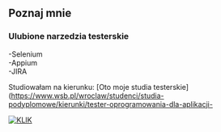 ## Poznaj mnie

### Ulubione narzedzia testerskie

-Selenium<br/>
-Appium<br/>
-JIRA<br/>

Studiowałam na kierunku:
[Oto moje studia testerskie](https://www.wsb.pl/wroclaw/studenci/studia-podyplomowe/kierunki/tester-oprogramowania-dla-aplikacji-

[![KLIK](http://img.youtube.com/vi/0fXdbvve4Ys/0.jpg)](https://www.youtube.com/watch?v=0fXdbvve4Ys)


